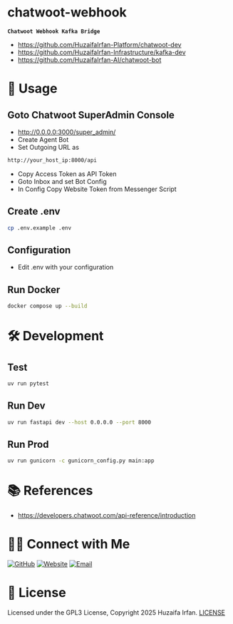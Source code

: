 # chatwoot-webhook
**`Chatwoot Webhook Kafka Bridge`**

- https://github.com/HuzaifaIrfan-Platform/chatwoot-dev
- https://github.com/HuzaifaIrfan-Infrastructure/kafka-dev
- https://github.com/HuzaifaIrfan-AI/chatwoot-bot

<!-- •[Link](#)

<hr>

## 🎬 Demo Video

[![Demo](https://img.youtube.com/vi/video_id/0.jpg)](https://www.youtube.com/watch?v=video_id)

![overview](overview.drawio.png)

-->

# 🚀 Usage

## Goto Chatwoot SuperAdmin Console
- http://0.0.0.0:3000/super_admin/
- Create Agent Bot
- Set Outgoing URL as
```txt
http://your_host_ip:8000/api
```
- Copy Access Token as API Token
- Goto Inbox and set Bot Config
- In Config Copy Website Token from Messenger Script

## Create .env
```sh
cp .env.example .env
```

## Configuration
- Edit .env with your configuration


## Run Docker
```sh
docker compose up --build
```

# 🛠️ Development

## Test
```sh
uv run pytest
```


## Run Dev
```sh
uv run fastapi dev --host 0.0.0.0 --port 8000
```

## Run Prod

```sh
uv run gunicorn -c gunicorn_config.py main:app
```


# 📚 References
- https://developers.chatwoot.com/api-reference/introduction

# 🤝🏻 Connect with Me

[![GitHub ](https://img.shields.io/badge/Github-%23222.svg?style=for-the-badge&logo=github&logoColor=white)](https://github.com/HuzaifaIrfan/)
[![Website](https://img.shields.io/badge/Website-%23222.svg?style=for-the-badge&logo=google-chrome&logoColor==%234285F4)](https://www.huzaifairfan.com)
[![Email](https://img.shields.io/badge/Email-%23222.svg?style=for-the-badge&logo=gmail&logoColor=%23D14836)](mailto:hi@huzaifairfan.com)

# 📜 License

Licensed under the GPL3 License, Copyright 2025 Huzaifa Irfan. [LICENSE](LICENSE)
